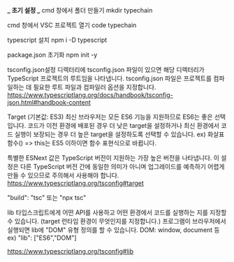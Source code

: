 **_ 초기 설정 _**
cmd 창에서 폴더 만들기
mkdir typechain

cmd 창에서 VSC 프로젝트 열기
code typechain

typescript 설치
npm i -D typescript

package.json 초기화
npm init -y

tsconfig.json설정
디렉터리에 tsconfig.json 파일이 있으면 해당 디렉터리가 TypeScript 프로젝트의 루트임을 나타냅니다. tsconfig.json 파일은 프로젝트를 컴파일하는 데 필요한 루트 파일과 컴파일러 옵션을 지정합니다.
https://www.typescriptlang.org/docs/handbook/tsconfig-json.html#handbook-content

Target (기본값: ES3)
최신 브라우저는 모든 ES6 기능을 지원하므로 ES6는 좋은 선택입니다. 코드가 이전 환경에 배포된 경우 더 낮은 target을 설정하거나 최신 환경에서 코드 실행이 보장되는 경우 더 높은 target을 설정하도록 선택할 수 있습니다.
ex) 화살표 함수() => this는 ES5 이하이면 함수 표현식으로 바뀝니다.

특별한 ESNext 값은 TypeScript 버전이 지원하는 가장 높은 버전을 나타냅니다. 이 설정은 다른 TypeScript 버전 간에 동일한 의미가 아니며 업그레이드를 예측하기 어렵게 만들 수 있으므로 주의해서 사용해야 합니다.
https://www.typescriptlang.org/tsconfig#target

"build": "tsc" 또는 "npx tsc"

lib
타입스크립트에게 어떤 API를 사용하고 어떤 환경에서 코드를 실행하는 지를 지정할 수 있습니다.
(target 런타임 환경이 무엇인지를 지정합니다.)
프로그램이 브라우저에서 실행되면 lib에 "DOM" 유형 정의를 할 수 있습니다.
DOM: window, document 등
ex) "lib": ["ES6","DOM"]

https://www.typescriptlang.org/tsconfig#lib
